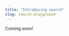 ```yaml
---
title: "Introducing search"
slug: search-playground
---
```


Coming soon!

<!-- Let's jump right into programming and learn about _variables_. In this _Swift Playground_, you will learn how to store, read, and update data. You'll also learn about a few different types of data along the way!

> [action]
>
1. Download the variables playground from [here](https://github.com/MakeSchool-Tutorials/Intro-Variables-Swift-Playground/archive/master.zip).
1. Double-click the downloaded zip file to "extract it".
1. Inside the newly extracted folder you should see a file named `Variables.playground`, drag this into your "Make School Projects" folder.
1. Open your "Make School Projects" folder and double-click `Variables.playground` to get started! -->
